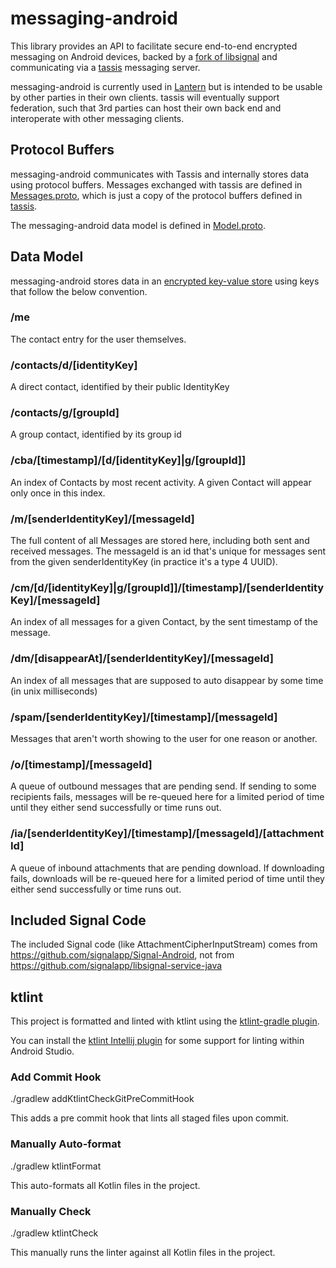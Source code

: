 # messaging-android
This library provides an API to facilitate secure end-to-end encrypted messaging on Android devices,
backed by a [fork of libsignal](https://github.com/getlantern/libsignal-protocol-java/) and
communicating via a [tassis](https://github.com/getlantern/tassis) messaging server.

messaging-android is currently used in [Lantern](https://lantern.io/) but is intended to be usable
by other parties in their own clients. tassis will eventually support federation, such that 3rd
parties can host their own back end and interoperate with other messaging clients.

## Protocol Buffers
messaging-android communicates with Tassis and internally stores data using protocol buffers.
Messages exchanged with tassis are defined in [Messages.proto](messaging/src/main/protos/Messages.proto),
which is just a copy of the protocol buffers defined in [tassis](https://github.com/getlantern/tassis/blob/main/model/Messages.proto).

The messaging-android data model is defined in [Model.proto](messaging/src/main/protos/Model.proto).

## Data Model
messaging-android stores data in an [encrypted key-value store](https://github.com/getlantern/db-android/)
using keys that follow the below convention.

### /me
The contact entry for the user themselves.

### /contacts/d/[identityKey]
A direct contact, identified by their public IdentityKey

### /contacts/g/[groupId]
A group contact, identified by its group id

### /cba/[timestamp]/[d/[identityKey]|g/[groupId]]
An index of Contacts by most recent activity. A given Contact will appear only once in this index.

### /m/[senderIdentityKey]/[messageId]
The full content of all Messages are stored here, including both sent and received messages.
The messageId is an id that's unique for messages sent from the given senderIdentityKey (in practice
it's a type 4 UUID).

### /cm/[d/[identityKey]|g/[groupId]]/[timestamp]/[senderIdentityKey]/[messageId]
An index of all messages for a given Contact, by the sent timestamp of the message.

### /dm/[disappearAt]/[senderIdentityKey]/[messageId]
An index of all messages that are supposed to auto disappear by some time (in unix milliseconds)

### /spam/[senderIdentityKey]/[timestamp]/[messageId]
Messages that aren't worth showing to the user for one reason or another.

### /o/[timestamp]/[messageId]
A queue of outbound messages that are pending send. If sending to some recipients fails, messages
will be re-queued here for a limited period of time until they either send successfully or time
runs out.

### /ia/[senderIdentityKey]/[timestamp]/[messageId]/[attachmentId]
A queue of inbound attachments that are pending download. If downloading fails, downloads will be
re-queued here for a limited period of time until they either send successfully or time runs out.

## Included Signal Code
The included Signal code (like AttachmentCipherInputStream) comes from https://github.com/signalapp/Signal-Android, not from https://github.com/signalapp/libsignal-service-java

## ktlint
This project is formatted and linted with ktlint using the [ktlint-gradle plugin](https://github.com/JLLeitschuh/ktlint-gradle).

You can install the [ktlint Intellij plugin](https://plugins.jetbrains.com/plugin/15057-ktlint-unofficial-)
for some support for linting within Android Studio.

### Add Commit Hook
./gradlew addKtlintCheckGitPreCommitHook

This adds a pre commit hook that lints all staged files upon commit.

### Manually Auto-format
./gradlew ktlintFormat

This auto-formats all Kotlin files in the project.

### Manually Check
./gradlew ktlintCheck

This manually runs the linter against all Kotlin files in the project.
